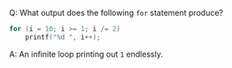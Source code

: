 Q: What output does the following `for` statement produce?

```c
for (i = 10; i >= 1; i /= 2)
    printf("%d ", i++);
```

A: An infinite loop printing out `1` endlessly.
